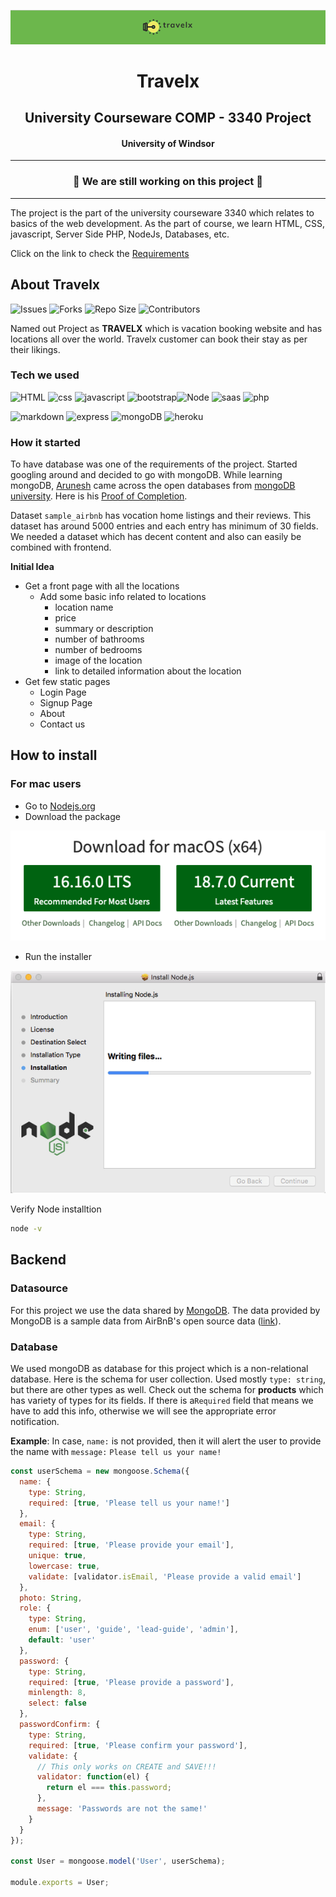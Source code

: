 ![image-20220812010623419](img/image-20220812010623419.png)

<h1 align="center">
Travelx
</h1>

<h2 align="center">
University Courseware COMP - 3340 Project
</h2>

<h4 align="center">
University of Windsor
</h4>



<hr>

<h3 align="center">
🔴 We are still working on this project 🔴
</h3> 

<hr>

The project is the part of the university courseware 3340 which relates to basics of the web development. As the part of course, we learn HTML, CSS, javascript, Server Side PHP, NodeJs, Databases, etc. 

Click on the link to check the [Requirements](https://github.com/arun-esh/comp3340Project/blob/main/requirements.md)



## About Travelx

![Issues](https://img.shields.io/github/issues/arun-esh/comp3340Project) ![Forks](https://img.shields.io/github/forks/arun-esh/comp3340Project) ![Repo Size](https://img.shields.io/github/repo-size/arun-esh/comp3340Project) ![Contributors](https://img.shields.io/github/contributors/arun-esh/comp3340Project)   

Named out Project as **TRAVELX** which is vacation booking website and has locations all over the world. Travelx customer can book their stay as per their likings. 

### Tech we used

![HTML](https://img.shields.io/badge/HTML5-E34F26?style=for-the-badge&logo=html5&logoColor=white) ![css](https://img.shields.io/badge/CSS3-1572B6?&style=for-the-badge&logo=css3&logoColor=white) ![javascript](https://img.shields.io/badge/JavaScript-F7DF1E?style=for-the-badge&logo=javascript&logoColor=black) ![bootstrap](https://img.shields.io/badge/Bootstrap-563D7C?style=for-the-badge&logo=bootstrap&logoColor=white)![Node](https://img.shields.io/badge/Node.js-43853D?style=for-the-badge&logo=node.js&logoColor=white) ![saas](https://img.shields.io/badge/Sass-CC6699?style=for-the-badge&logo=sass&logoColor=white) ![php](https://img.shields.io/badge/PHP-777BB4?style=for-the-badge&logo=php&logoColor=white) 

![markdown](https://img.shields.io/badge/Markdown-000000?style=for-the-badge&logo=markdown&logoColor=white) ![express](https://img.shields.io/badge/Express.js-404D59?style=for-the-badge) ![mongoDB](https://img.shields.io/badge/MongoDB-4EA94B?style=for-the-badge&logo=mongodb&logoColor=white) ![heroku](https://img.shields.io/badge/Heroku-430098?style=for-the-badge&logo=heroku&logoColor=white)



### How it started

To have database was one of the requirements of the project. Started googling around and decided to go with mongoDB. While learning mongoDB, [Arunesh](https://github.com/arun-esh) came across the open databases from [mongoDB university](https://university.mongodb.com). Here is his [Proof of Completion](https://university.mongodb.com/course_completion/836e6c4a-4f7d-43ed-8ed0-24f0319d261b). 

Dataset `sample_airbnb` has vocation home listings and their reviews. This dataset has around 5000 entries and each entry has minimum of 30 fields. We needed a dataset which has decent content and also can easily be combined with frontend. 

**Initial Idea**

* Get a front page with all the locations
  * Add some basic info related to locations
    * location name
    * price
    * summary or description
    * number of bathrooms
    * number of bedrooms
    * image of the location
    * link to detailed information about the location
* Get few static pages
  * Login Page
  * Signup Page
  * About
  * Contact us



## How to install

### For mac users

* Go to [Nodejs.org](https://nodejs.org/en/)
* Download the package

![image-20220812005444133](img/image-20220812005444133.png)

* Run the installer

![image-20220812005625814](img/image-20220812005625814.png)

Verify Node installtion

```bash
node -v
```



## Backend

### Datasource 

For this project we use the data shared by [MongoDB](https://www.mongodb.com/docs/atlas/sample-data/sample-airbnb/). The data provided by MongoDB is a sample data from AirBnB's open source data ([link](http://insideairbnb.com/get-the-data/)).

### Database

We used mongoDB as database for this project which is a non-relational database. Here is the schema for user collection. Used mostly `type: string`, but there are other types as well. Check out the schema for **products** which has variety of types for its fields. If there is a`Required` field that means we have to add this info, otherwise we will see the appropriate error notification.


**Example**: In case,  `name:` is not provided, then it will alert the user to provide the name with `message:` `Please tell us your name!`



```jsx
const userSchema = new mongoose.Schema({
  name: {
    type: String,
    required: [true, 'Please tell us your name!']
  },
  email: {
    type: String,
    required: [true, 'Please provide your email'],
    unique: true,
    lowercase: true,
    validate: [validator.isEmail, 'Please provide a valid email']
  },
  photo: String,
  role: {
    type: String,
    enum: ['user', 'guide', 'lead-guide', 'admin'],
    default: 'user'
  },
  password: {
    type: String,
    required: [true, 'Please provide a password'],
    minlength: 8,
    select: false
  },
  passwordConfirm: {
    type: String,
    required: [true, 'Please confirm your password'],
    validate: {
      // This only works on CREATE and SAVE!!!
      validator: function(el) {
        return el === this.password;
      },
      message: 'Passwords are not the same!'
    }
  }
});

const User = mongoose.model('User', userSchema); 

module.exports = User;

```

